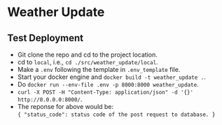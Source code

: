 # Weather Update

## Test Deployment

- Git clone the repo and cd to the project location.
- cd to `local`, i.e., `cd ./src/weather_update/local`.
- Make a `.env` following the template in `.env_template` file.
- Start your docker engine and `docker build -t weather_update .`.
- Do `docker run --env-file .env -p 8000:8000 weather_update`.
- `curl -X POST -H "Content-Type: application/json" -d '{}' http://0.0.0.0:8000/`.
- The reponse for above would be: <br>
`
{
    "status_code": status code of the post request to database.
}
`

